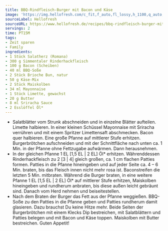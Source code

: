 ```yaml
---
title: BBQ-Rindfleisch-Burger mit Bacon und Käse
image: 'https://img.hellofresh.com/c_fit,f_auto,fl_lossy,h_1100,q_auto,w_2600/hellofresh_s3/image/bbq-rindfleisch-burger-mit-bacon-und-kase-51b6fc5a.jpg'
sourceLabel: Hellofresh
sourceURL: https://www.hellofresh.de/recipes/bbq-rindfleisch-burger-mit-bacon-und-kase-619cc305c27ca873d462d8d8
servings: 2
time: PT15M
tags:
- Zeit sparen
- Family
ingredients:
- 1 Stück Salatherz (Romana)
- 300 g Simmentaler Rinderhackfleisch
- 100 g Bacon (Scheiben)
- 40 ml BBQ-Soße
- 2 Stück Brioche Bun, natur
- 50 g Käse-Mix
- 2 Stück Maiskolben
- 34 ml Mayonnaise
- 1 Stück Limette, gewachst
- 20 g Butter
- 8 ml Sriracha Sauce
- 2 Esslöffel Öl*
---
```


- Salatblätter vom Strunk abschneiden und in einzelne Blätter aufteilen. Limette halbieren. In einer kleinen Schüssel Mayonnaise mit Sriracha verrühren und mit einem Spritzer Limettensaft abschmecken. Bacon quer halbieren. Eine große Pfanne auf mittlerer Stufe erhitzen. Burgerbrötchen aufschneiden und mit der Schnittfläche nach unten ca. 1 Min. in der Pfanne ohne Fettzugabe aufwärmen. Dann herausnehmen.
- In der gleichen Pfanne 1 EL [1,5 EL | 2 EL] Öl\* erhitzen. Währenddessen Rinderhackfleisch zu 2 [3 | 4] gleich großen, ca. 1 cm flachen Patties formen. Patties in die Pfanne hineingeben und auf jeder Seite ca. 4 – 6 Min. braten, bis das Fleisch innen nicht mehr rosa ist. Baconstreifen die letzten 5 Min. mitbraten. Während die Burger braten, in eine weitere Pfanne 1 EL [1,5 EL | 2 EL] Öl\* auf mittlerer Stufe erhitzen, Maiskolben hineingeben und rundherum anbraten, bis diese außen leicht gebräunt sind. Danach vom Herd nehmen und beiseitestellen.
- Nach dem Braten der Burger das Fett aus der Pfanne weggießen. BBQ-Soße zu den Patties in die Pfanne geben und Patties rundherum damit glasieren. Dazu brauchst Du keine Hitze mehr. Beide Seiten der Burgerbrötchen mit einem Klecks Dip bestreichen, mit Salatblättern und Patties belegen und mit Bacon und Käse toppen. Maiskolben mit Butter bestreichen. Guten Appetit!
